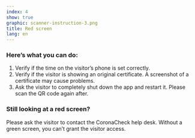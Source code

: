 ```yaml
---
index: 4
show: true
graphic: scanner-instruction-3.png
title: Red screen
lang: en
---
```

### Here’s what you can do:

1. Verify if the time on the visitor’s phone is set correctly.
2. Verify if the visitor is showing an original certificate. A screenshot of a certificate may cause problems.
3. Ask the visitor to completely shut down the app and restart it. Please scan the QR code again after.

### Still looking at a red screen?

Please ask the visitor to contact the CoronaCheck help desk.
Without a green screen, you can’t grant the visitor access.
